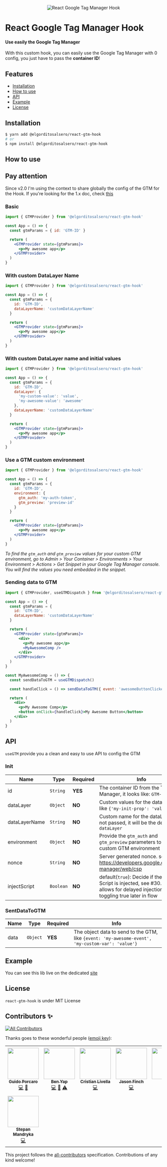 <p align="center">
  <img src="https://user-images.githubusercontent.com/65770455/82931604-76c14380-9f87-11ea-8d36-4ab2bc94b1d3.png" alt="React Google Tag Manager Hook" />
</p>

# React Google Tag Manager Hook

#### Use easily the Google Tag Manager

With this custom hook, you can easily use the Google Tag Manager with 0 config, you just have to pass the **container ID**!

## Features

- [Installation](#installation)
- [How to use](#how-to-use)
- [API](#api)
- [Example](#example)
- [License](#license)

## Installation

```bash
$ yarn add @elgorditosalsero/react-gtm-hook
# or
$ npm install @elgorditosalsero/react-gtm-hook
```

## How to use

## Pay attention

Since v2.0 I'm using the context to share globally the config of the GTM for the Hook.
If you're looking for the 1.x doc, check [this](https://github.com/elgorditosalsero/react-gtm-hook/tree/v1.0.6)

### Basic

```jsx
import { GTMProvider } from '@elgorditosalsero/react-gtm-hook'

const App = () => {
  const gtmParams = { id: 'GTM-ID' }

  return (
    <GTMProvider state={gtmParams}>
      <p>My awesome app</p>
    </GTMProvider>
  )
}
```

### With custom DataLayer Name

```jsx
import { GTMProvider } from '@elgorditosalsero/react-gtm-hook'

const App = () => {
  const gtmParams = {
    id: 'GTM-ID',
    dataLayerName: 'customDataLayerName'
  }

  return (
    <GTMProvider state={gtmParams}>
      <p>My awesome app</p>
    </GTMProvider>
  )
}
```

### With custom DataLayer name and initial values

```jsx
import { GTMProvider } from '@elgorditosalsero/react-gtm-hook'

const App = () => {
  const gtmParams = {
    id: 'GTM-ID',
    dataLayer: {
      'my-custom-value': 'value',
      'my-awesome-value': 'awesome'
    },
    dataLayerName: 'customDataLayerName'
  }

  return (
    <GTMProvider state={gtmParams}>
      <p>My awesome app</p>
    </GTMProvider>
  )
}
```

### Use a GTM custom environment

```jsx
import { GTMProvider } from '@elgorditosalsero/react-gtm-hook'

const App = () => {
  const gtmParams = {
    id: 'GTM-ID',
    environment: {
      gtm_auth: 'my-auth-token',
      gtm_preview: 'preview-id'
    }
  }

  return (
    <GTMProvider state={gtmParams}>
      <p>My awesome app</p>
    </GTMProvider>
  )
}
```

_To find the `gtm_auth` and `gtm_preview` values for your custom GTM environment, go to Admin > Your Container > Environments > Your Environment > Actions > Get Snippet in your Google Tag Manager console. You will find the values you need embedded in the snippet._

### Sending data to GTM

```jsx
import { GTMProvider, useGTMDispatch } from '@elgorditosalsero/react-gtm-hook'

const App = () => {
  const gtmParams = {
    id: 'GTM-ID',
    dataLayerName: 'customDataLayerName'
  }

  return (
    <GTMProvider state={gtmParams}>
      <div>
        <p>My awesome app</p>
        <MyAwesomeComp />
      </div>
    </GTMProvider>
  )
}

const MyAwesomeComp = () => {
  const sendDataToGTM = useGTMDispatch()

  const handleClick = () => sendDataToGTM({ event: 'awesomeButtonClicked', value: 'imAwesome' })

  return (
    <div>
      <p>My Awesome Comp</p>
      <button onClick={handleClick}>My Awesome Button</button>
    </div>
  )
}
```

## API

`useGTM` provide you a clean and easy to use API to config the GTM

### Init

| Name          | Type     | Required | Info                                                                                |
| ------------- | -------- | -------- | ----------------------------------------------------------------------------------- |
| id            | `String` | **YES**  | The container ID from the Tag Manager, it looks like: `GTM-0T0TTT`                  |
| dataLayer     | `Object` | **NO**   | Custom values for the dataLayer, like `{'my-init-prop': 'value'}`                   |
| dataLayerName | `String` | **NO**   | Custom name for the dataLayer, if not passed, it will be the default: `dataLayer`   |
| environment   | `Object` | **NO**   | Provide the `gtm_auth` and `gtm_preview` parameters to use a custom GTM environment |
| nonce         | `String` | **NO**   | Server generated nonce. see https://developers.google.com/tag-manager/web/csp |
| injectScript  | `Boolean`| **NO**   | default(`true`): Decide if the GTM Script is injected, see #30. Also allows for delayed injection by toggling true later in flow |

### SentDataToGTM

| Name | Type     | Required | Info                                                                                             |
| ---- | -------- | -------- | ------------------------------------------------------------------------------------------------ |
| data | `Object` | **YES**  | The object data to send to the GTM, like `{event: 'my-awesome-event', 'my-custom-var': 'value'}` |

## Example

You can see this lib live on the dedicated [site](https://elgorditosalsero-react-gtm-hook.netlify.app/)

## License

`react-gtm-hook` is under MIT License

## Contributors ✨

<!-- ALL-CONTRIBUTORS-BADGE:START - Do not remove or modify this section -->
[![All Contributors](https://img.shields.io/badge/all_contributors-8-orange.svg?style=flat-square)](#contributors-)
<!-- ALL-CONTRIBUTORS-BADGE:END -->

Thanks goes to these wonderful people ([emoji key](https://allcontributors.org/docs/en/emoji-key)):

<!-- ALL-CONTRIBUTORS-LIST:START - Do not remove or modify this section -->
<!-- prettier-ignore-start -->
<!-- markdownlint-disable -->
<table>
  <tr>
    <td align="center"><a href="https://www.linkedin.com/in/guidoporcaro/"><img src="https://avatars2.githubusercontent.com/u/65770455?v=4?s=100" width="100px;" alt=""/><br /><sub><b>Guido Porcaro</b></sub></a><br /><a href="https://github.com/elgorditosalsero/react-gtm-hook/commits?author=elgorditosalsero" title="Code">💻</a> <a href="https://github.com/elgorditosalsero/react-gtm-hook/commits?author=elgorditosalsero" title="Documentation">📖</a></td>
    <td align="center"><a href="https://benyap.com"><img src="https://avatars3.githubusercontent.com/u/19235373?v=4?s=100" width="100px;" alt=""/><br /><sub><b>Ben Yap</b></sub></a><br /><a href="https://github.com/elgorditosalsero/react-gtm-hook/commits?author=benyap" title="Code">💻</a> <a href="https://github.com/elgorditosalsero/react-gtm-hook/commits?author=benyap" title="Documentation">📖</a> <a href="https://github.com/elgorditosalsero/react-gtm-hook/commits?author=benyap" title="Tests">⚠️</a></td>
    <td align="center"><a href="https://cristianlivella.com/"><img src="https://avatars.githubusercontent.com/u/27968888?v=4?s=100" width="100px;" alt=""/><br /><sub><b>Cristian Livella</b></sub></a><br /><a href="https://github.com/elgorditosalsero/react-gtm-hook/commits?author=cristianlivella" title="Code">💻</a></td>
    <td align="center"><a href="https://github.com/jafin"><img src="https://avatars.githubusercontent.com/u/127927?v=4?s=100" width="100px;" alt=""/><br /><sub><b>Jason Finch</b></sub></a><br /><a href="https://github.com/elgorditosalsero/react-gtm-hook/commits?author=jafin" title="Code">💻</a></td>
    <td align="center"><a href="https://segredo.dev/"><img src="https://avatars.githubusercontent.com/u/11761170?v=4?s=100" width="100px;" alt=""/><br /><sub><b>Italo</b></sub></a><br /><a href="https://github.com/elgorditosalsero/react-gtm-hook/commits?author=iaurg" title="Code">💻</a></td>
    <td align="center"><a href="https://github.com/thecoder93"><img src="https://avatars.githubusercontent.com/u/3246694?v=4?s=100" width="100px;" alt=""/><br /><sub><b>Gianluca La Manna</b></sub></a><br /><a href="https://github.com/elgorditosalsero/react-gtm-hook/commits?author=thecoder93" title="Documentation">📖</a></td>
    <td align="center"><a href="https://github.com/daisy1754"><img src="https://avatars.githubusercontent.com/u/980077?v=4?s=100" width="100px;" alt=""/><br /><sub><b>Kazuki</b></sub></a><br /><a href="https://github.com/elgorditosalsero/react-gtm-hook/commits?author=daisy1754" title="Code">💻</a></td>
  </tr>
  <tr>
    <td align="center"><a href="https://github.com/perfectial-stepan-mandryka"><img src="https://avatars.githubusercontent.com/u/95344107?v=4?s=100" width="100px;" alt=""/><br /><sub><b>Stepan Mandryka</b></sub></a><br /><a href="https://github.com/elgorditosalsero/react-gtm-hook/commits?author=perfectial-stepan-mandryka" title="Code">💻</a></td>
  </tr>
</table>

<!-- markdownlint-restore -->
<!-- prettier-ignore-end -->

<!-- ALL-CONTRIBUTORS-LIST:END -->

This project follows the [all-contributors](https://github.com/all-contributors/all-contributors) specification. Contributions of any kind welcome!
